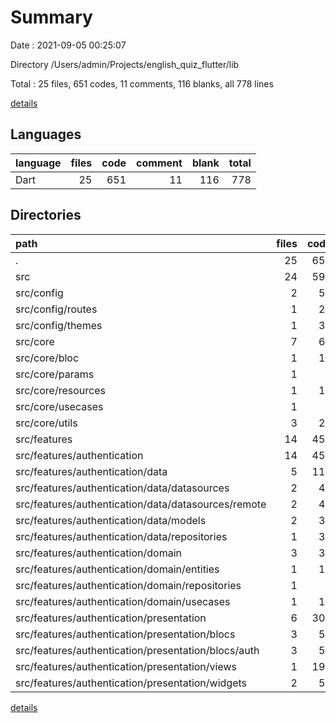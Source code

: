 # Summary

Date : 2021-09-05 00:25:07

Directory /Users/admin/Projects/english_quiz_flutter/lib

Total : 25 files,  651 codes, 11 comments, 116 blanks, all 778 lines

[details](details.md)

## Languages
| language | files | code | comment | blank | total |
| :--- | ---: | ---: | ---: | ---: | ---: |
| Dart | 25 | 651 | 11 | 116 | 778 |

## Directories
| path | files | code | comment | blank | total |
| :--- | ---: | ---: | ---: | ---: | ---: |
| . | 25 | 651 | 11 | 116 | 778 |
| src | 24 | 591 | 11 | 109 | 711 |
| src/config | 2 | 56 | 0 | 8 | 64 |
| src/config/routes | 1 | 26 | 0 | 5 | 31 |
| src/config/themes | 1 | 30 | 0 | 3 | 33 |
| src/core | 7 | 66 | 0 | 19 | 85 |
| src/core/bloc | 1 | 17 | 0 | 5 | 22 |
| src/core/params | 1 | 6 | 0 | 2 | 8 |
| src/core/resources | 1 | 12 | 0 | 5 | 17 |
| src/core/usecases | 1 | 3 | 0 | 0 | 3 |
| src/core/utils | 3 | 28 | 0 | 7 | 35 |
| src/features | 14 | 457 | 7 | 76 | 540 |
| src/features/authentication | 14 | 457 | 7 | 76 | 540 |
| src/features/authentication/data | 5 | 118 | 4 | 29 | 151 |
| src/features/authentication/data/datasources | 2 | 49 | 4 | 12 | 65 |
| src/features/authentication/data/datasources/remote | 2 | 49 | 4 | 12 | 65 |
| src/features/authentication/data/models | 2 | 37 | 0 | 11 | 48 |
| src/features/authentication/data/repositories | 1 | 32 | 0 | 6 | 38 |
| src/features/authentication/domain | 3 | 30 | 1 | 9 | 40 |
| src/features/authentication/domain/entities | 1 | 11 | 0 | 4 | 15 |
| src/features/authentication/domain/repositories | 1 | 6 | 1 | 1 | 8 |
| src/features/authentication/domain/usecases | 1 | 13 | 0 | 4 | 17 |
| src/features/authentication/presentation | 6 | 309 | 2 | 38 | 349 |
| src/features/authentication/presentation/blocs | 3 | 57 | 0 | 19 | 76 |
| src/features/authentication/presentation/blocs/auth | 3 | 57 | 0 | 19 | 76 |
| src/features/authentication/presentation/views | 1 | 195 | 0 | 11 | 206 |
| src/features/authentication/presentation/widgets | 2 | 57 | 2 | 8 | 67 |

[details](details.md)